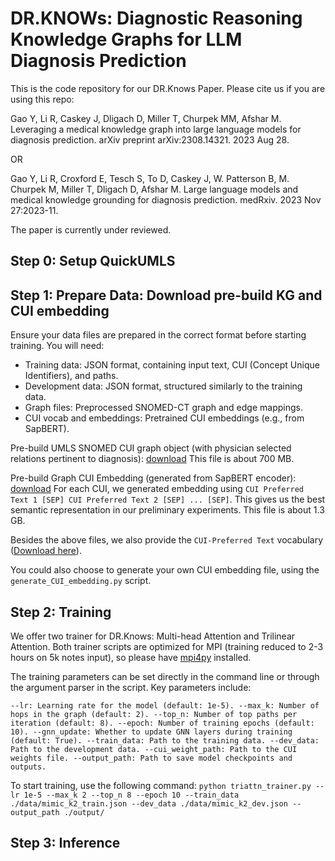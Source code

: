 # DR.KNOWs: Diagnostic Reasoning Knowledge Graphs for LLM Diagnosis Prediction 

This is the code repository for our DR.Knows Paper. Please cite us if you are using this repo: 

Gao Y, Li R, Caskey J, Dligach D, Miller T, Churpek MM, Afshar M. Leveraging a medical knowledge graph into large language models for diagnosis prediction. arXiv preprint arXiv:2308.14321. 2023 Aug 28. 

OR 

Gao Y, Li R, Croxford E, Tesch S, To D, Caskey J, W. Patterson B, M. Churpek M, Miller T, Dligach D, Afshar M. Large language models and medical knowledge grounding for diagnosis prediction. medRxiv. 2023 Nov 27:2023-11.

The paper is currently under reviewed. 

## Step 0: Setup QuickUMLS 

## Step 1: Prepare Data: Download pre-build KG and CUI embedding

Ensure your data files are prepared in the correct format before starting training. You will need:

- Training data: JSON format, containing input text, CUI (Concept Unique Identifiers), and paths.
- Development data: JSON format, structured similarly to the training data.
- Graph files: Preprocessed SNOMED-CT graph and edge mappings.
- CUI vocab and embeddings: Pretrained CUI embeddings (e.g., from SapBERT). 

Pre-build UMLS SNOMED CUI graph object (with physician selected relations pertinent to diagnosis): [download](https://drive.google.com/file/d/1zlb0zey_tAnFWtCY_NvhA0dqfydL4Ph7/view?usp=sharing) This file is about 700 MB. 

Pre-build Graph CUI Embedding (generated from SapBERT encoder): [download](https://drive.google.com/file/d/1a2axTk35wsvQ4AJOheZnjZJdyksHg1cy/view?usp=sharing) For each CUI, we generated embedding using `CUI Preferred Text 1 [SEP] CUI Preferred Text 2 [SEP] ... [SEP]`. This gives us the best semantic representation in our preliminary experiments. This file is about 1.3 GB. 

Besides the above files, we also provide the `CUI-Preferred Text` vocabulary ([Download here](https://drive.google.com/file/d/1xnZyz_ePAcXzmzCaqJHsAI0sf8LsG8DA/view?usp=sharing)). 

You could also choose to generate your own CUI embedding file, using the `generate_CUI_embedding.py` script. 
 

## Step 2: Training

We offer two trainer for DR.Knows: Multi-head Attention and Trilinear Attention. Both trainer scripts are optimized for MPI (training reduced to 2-3 hours on 5k notes input), so please have [mpi4py](https://mpi4py.readthedocs.io/en/stable/) installed. 

The training parameters can be set directly in the command line or through the argument parser in the script. Key parameters include:

``
 --lr: Learning rate for the model (default: 1e-5).
 --max_k: Number of hops in the graph (default: 2).
 --top_n: Number of top paths per iteration (default: 8).
 --epoch: Number of training epochs (default: 10).
 --gnn_update: Whether to update GNN layers during training (default: True).
 --train_data: Path to the training data.
 --dev_data: Path to the development data.
 --cui_weight_path: Path to the CUI weights file.
 --output_path: Path to save model checkpoints and outputs. 
 ``

To start training, use the following command:
 ``python triattn_trainer.py --lr 1e-5 --max_k 2 --top_n 8 --epoch 10 --train_data ./data/mimic_k2_train.json --dev_data ./data/mimic_k2_dev.json --output_path ./output/`` 



## Step 3: Inference 


